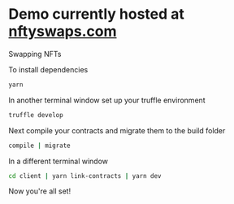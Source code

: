 # Demo currently hosted at [nftyswaps.com](www.nftyswaps.com)

Swapping NFTs

To install dependencies
```bash
yarn
```
In another terminal window set up your truffle environment
```bash
truffle develop
```
Next compile your contracts and migrate them to the build folder
```bash
compile | migrate
```

In a different terminal window 
```bash
cd client | yarn link-contracts | yarn dev
```

Now you're all set!
